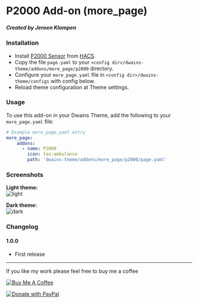 # P2000 Add-on (more_page)
##### Created by Jeroen Klompen


### Installation
- Install [P2000 Sensor](https://github.com/cyberjunky/home-assistant-p2000) from [HACS](https://hacs.xyz).
- Copy the file `page.yaml`  to your `<config dir>/dwains-theme/addons/more_page/p2000` directory.
- Configure your `more_page.yaml` file in `<config dir>/dwains-theme/configs` with config below.
- Reload theme configuration at Theme settings.


### Usage
To use this add-on in your Dwains Theme, add the following to your `more_page.yaml` file:

```yaml
# Example more_page.yaml entry
more_page:
    addons:
      - name: P2000
        icon: fas:ambulance
        path: 'dwains-theme/addons/more_page/p2000/page.yaml'
```

### Screenshots
**Light theme:**<br>
![light](https://github.com/Klumpke/dwains-theme-addons/blob/master/more_page/p2000/.github/screenshots/light.png "Light")

**Dark theme:**<br>
![dark](https://github.com/Klumpke/dwains-theme-addons/blob/master/more_page/p2000/.github/screenshots/dark.png "Dark")


### Changelog
#### 1.0.0
- First release

---

If you like my work please feel free to buy me a coffee

<a href="https://www.buymeacoffee.com/klumpke" target="_blank"><img src="https://www.buymeacoffee.com/assets/img/custom_images/white_img.png" alt="Buy Me A Coffee"></a>

<a href="https://www.paypal.com/cgi-bin/webscr?cmd=_s-xclick&hosted_button_id=T6QQWUABDP65G&source=url"><img src="https://www.paypalobjects.com/en_US/NL/i/btn/btn_donateCC_LG.gif" alt="Donate with PayPal"></a>